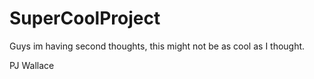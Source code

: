 # SuperCoolProject

Guys im having second thoughts, this might not be as cool as I thought.

PJ Wallace